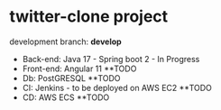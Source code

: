 # twitter-clone project

development branch: **develop**

* Back-end: Java 17 - Spring boot 2 - In Progress
* Front-end: Angular 11 **TODO
* Db: PostGRESQL **TODO
* CI: Jenkins -  to be deployed on AWS EC2 **TODO
* CD: AWS ECS **TODO

